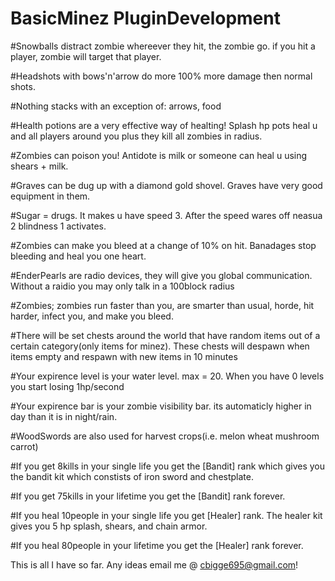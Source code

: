 BasicMinez
PluginDevelopment
==================

#Snowballs distract zombie whereever they hit, the zombie go. if you hit a player, zombie will target that player. 

#Headshots with bows'n'arrow do more 100% more damage then normal shots. 

#Nothing stacks with an exception of: arrows, food

#Health potions are a very effective way of healting! Splash hp pots heal u and all players around you plus they kill all zombies in radius.

#Zombies can poison you! Antidote is milk or someone can heal u using shears + milk.

#Graves can be dug up with a diamond gold shovel. Graves have very good equipment in them.

#Sugar = drugs. It makes u have speed 3. After the speed wares off neasua 2 blindness 1 activates. 

#Zombies can make you bleed at a change of 10% on hit. Banadages stop bleeding and heal you one heart.

#EnderPearls are radio devices, they will give you global communication. Without a raidio you may only talk in a 100block radius

#Zombies; zombies run faster than you, are smarter than usual, horde, hit harder, infect you, and make you bleed.

#There will be set chests around the world that have random items out of a certain category(only items for minez). These chests will despawn when items empty and respawn with new items in 10 minutes

#Your expirence level is your water level. max = 20. When you have 0 levels you start losing 1hp/second

#Your expirence bar is your zombie visibility bar. its automaticly higher in day than it is in night/rain.

#WoodSwords are also used for harvest crops(i.e. melon wheat mushroom carrot) 

#If you get 8kills in your single life you get the [Bandit] rank which gives you the bandit kit which constists of iron sword and chestplate.

#If you get 75kills in your lifetime you get the [Bandit] rank forever.

#If you heal 10people in your single life you get [Healer] rank. The healer kit gives you 5 hp splash, shears, and chain armor.

#If you heal 80people in your lifetime you get the [Healer] rank forever.

This is all I have so far. Any ideas email me @ cbigge695@gmail.com!
